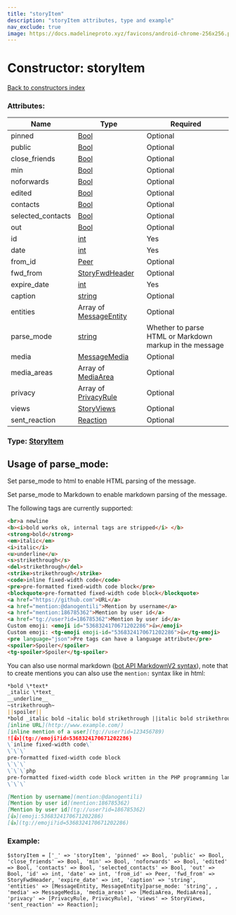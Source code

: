 ```yaml
---
title: "storyItem"
description: "storyItem attributes, type and example"
nav_exclude: true
image: https://docs.madelineproto.xyz/favicons/android-chrome-256x256.png
---
```

# Constructor: storyItem  
[Back to constructors index](/API_docs/constructors/index.html)



### Attributes:

| Name     |    Type       | Required |
|----------|---------------|----------|
|pinned|[Bool](/API_docs/types/Bool.html) | Optional|
|public|[Bool](/API_docs/types/Bool.html) | Optional|
|close\_friends|[Bool](/API_docs/types/Bool.html) | Optional|
|min|[Bool](/API_docs/types/Bool.html) | Optional|
|noforwards|[Bool](/API_docs/types/Bool.html) | Optional|
|edited|[Bool](/API_docs/types/Bool.html) | Optional|
|contacts|[Bool](/API_docs/types/Bool.html) | Optional|
|selected\_contacts|[Bool](/API_docs/types/Bool.html) | Optional|
|out|[Bool](/API_docs/types/Bool.html) | Optional|
|id|[int](/API_docs/types/int.html) | Yes|
|date|[int](/API_docs/types/int.html) | Yes|
|from\_id|[Peer](/API_docs/types/Peer.html) | Optional|
|fwd\_from|[StoryFwdHeader](/API_docs/types/StoryFwdHeader.html) | Optional|
|expire\_date|[int](/API_docs/types/int.html) | Yes|
|caption|[string](/API_docs/types/string.html) | Optional|
|entities|Array of [MessageEntity](/API_docs/types/MessageEntity.html) | Optional|
|parse\_mode| [string](/API_docs/types/string.html) | Whether to parse HTML or Markdown markup in the message| Optional |
|media|[MessageMedia](/API_docs/types/MessageMedia.html) | Optional|
|media\_areas|Array of [MediaArea](/API_docs/types/MediaArea.html) | Optional|
|privacy|Array of [PrivacyRule](/API_docs/types/PrivacyRule.html) | Optional|
|views|[StoryViews](/API_docs/types/StoryViews.html) | Optional|
|sent\_reaction|[Reaction](/API_docs/types/Reaction.html) | Optional|



### Type: [StoryItem](/API_docs/types/StoryItem.html)



## Usage of parse_mode:

Set parse_mode to html to enable HTML parsing of the message.  

Set parse_mode to Markdown to enable markdown parsing of the message.  

The following tags are currently supported:

```html
<br>a newline
<b><i>bold works ok, internal tags are stripped</i> </b>
<strong>bold</strong>
<em>italic</em>
<i>italic</i>
<u>underline</u>
<s>strikethrough</s>
<del>strikethrough</del>
<strike>strikethrough</strike>
<code>inline fixed-width code</code>
<pre>pre-formatted fixed-width code block</pre>
<blockquote>pre-formatted fixed-width code block</blockquote>
<a href="https://github.com">URL</a>
<a href="mention:@danogentili">Mention by username</a>
<a href="mention:186785362">Mention by user id</a>
<a href="tg://user?id=186785362">Mention by user id</a>
Custom emoji: <emoji id="5368324170671202286">👍</emoji>
Custom emoji: <tg-emoji emoji-id="5368324170671202286">👍</tg-emoji>
<pre language="json">Pre tags can have a language attribute</pre>
<spoiler>Spoiler</spoiler>
<tg-spoiler>Spoiler</tg-spoiler>
```

You can also use normal markdown ([bot API MarkdownV2 syntax](https://core.telegram.org/bots/api#markdownv2-style)), note that to create mentions you can also use the `mention:` syntax like in html:  

```markdown
*bold \*text*
_italic \*text_
__underline__
~strikethrough~
||spoiler||
*bold _italic bold ~italic bold strikethrough ||italic bold strikethrough spoiler||~ __underline italic bold___ bold*
[inline URL](http://www.example.com/)
[inline mention of a user](tg://user?id=123456789)
![👍](tg://emoji?id=5368324170671202286)
\`inline fixed-width code\`
\`\`\`
pre-formatted fixed-width code block
\`\`\`
\`\`\`php
pre-formatted fixed-width code block written in the PHP programming language
\`\`\`

[Mention by username](mention:@danogentili)
[Mention by user id](mention:186785362)
[Mention by user id](tg://user?id=186785362)
[👍](emoji:5368324170671202286)
[👍](tg://emoji?id=5368324170671202286)
```

### Example:

```
$storyItem = ['_' => 'storyItem', 'pinned' => Bool, 'public' => Bool, 'close_friends' => Bool, 'min' => Bool, 'noforwards' => Bool, 'edited' => Bool, 'contacts' => Bool, 'selected_contacts' => Bool, 'out' => Bool, 'id' => int, 'date' => int, 'from_id' => Peer, 'fwd_from' => StoryFwdHeader, 'expire_date' => int, 'caption' => 'string', 'entities' => [MessageEntity, MessageEntity]parse_mode: 'string', , 'media' => MessageMedia, 'media_areas' => [MediaArea, MediaArea], 'privacy' => [PrivacyRule, PrivacyRule], 'views' => StoryViews, 'sent_reaction' => Reaction];
```  
